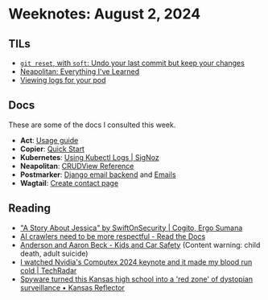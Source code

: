 # Weeknotes: August 2, 2024 

## TILs 

- [`git reset`, with `soft`: Undo your last commit but keep your changes](https://github.com/williln/til/blob/main/git/undo_commit_but_preserve_changes.md)
- [Neapolitan: Everything I've Learned](https://github.com/williln/til/blob/main/django/neapolitan.md)
- [Viewing logs for your pod](https://github.com/williln/til/blob/main/kubernetes/viewing_logs.md)

## Docs 

These are some of the docs I consulted this week. 

- **Act**: [Usage guide](https://nektosact.com/usage/index.html)
- **Copier**: [Quick Start](https://copier.readthedocs.io/en/stable/#quick-start)
- **Kubernetes**: [Using Kubectl Logs | SigNoz](https://signoz.io/blog/kubectl-logs/)
- **Neapolitan**: [CRUDView Reference](https://noumenal.es/neapolitan/crud-view/)
- **Postmarker**: [Django email backend](https://postmarker.readthedocs.io/en/latest/django.html) and [Emails](https://postmarker.readthedocs.io/en/latest/emails.html)
- **Wagtail**: [Create contact page](https://docs.wagtail.org/en/stable/tutorial/create_contact_page.html#)

## Reading 

- ["A Story About Jessica" by SwiftOnSecurity | Cogito, Ergo Sumana](https://harihareswara.net/posts/2024/a-story-about-jessica-by-swiftonsecurity/)
- [AI crawlers need to be more respectful - Read the Docs](https://about.readthedocs.com/blog/2024/07/ai-crawlers-abuse/)
- [Anderson and Aaron Beck - Kids and Car Safety](https://www.kidsandcars.org/child-stories/anderson-and-aaron-beck) (Content warning: child death, adult suicide) 
- [I watched Nvidia's Computex 2024 keynote and it made my blood run cold | TechRadar](https://www.techradar.com/computing/i-watched-nvidias-computex-2024-keynote-and-it-made-my-blood-run-cold)
- [Spyware turned this Kansas high school into a 'red zone' of dystopian surveillance • Kansas Reflector](https://kansasreflector.com/2024/07/28/spyware-turned-this-kansas-high-school-into-a-red-zone-of-dystopian-surveillance/) 

